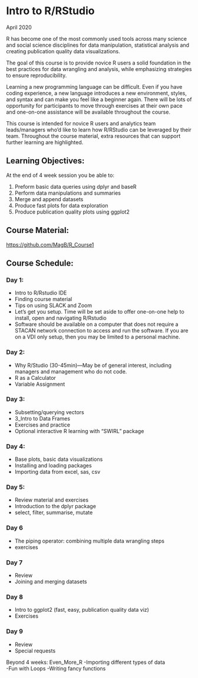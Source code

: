 # Intro to R/RStudio
April 2020

R has become one of the most commonly used tools across many science and social science disciplines for data manipulation, statistical analysis and creating publication quality data visualizations.

The goal of this course is to provide novice R users a solid foundation in the best practices for data wrangling and analysis, while emphasizing strategies to ensure reproducibility.  

Learning a new programming language can be difficult. Even if you have coding experience, a new language introduces a new environment, styles, and syntax and can make you feel like a beginner again. There will be lots of opportunity for participants to move through exercises at their own pace and one-on-one assistance will be available throughout the course. 

This course is intended for novice R users and analytics team leads/managers who’d like to learn how R/RStudio can be leveraged by their team. Throughout the course material, extra resources that can support further learning are highlighted.

## Learning Objectives:
At the end of 4 week session you be able to:
1) Preform basic data queries using dplyr and baseR
2) Perform data manipulations and summaries
3) Merge and append datasets
4) Produce fast plots for data exploration
5) Produce publication quality plots using ggplot2

## Course Material:
https://github.com/MagB/R_Course1

## Course Schedule:
### Day 1:
*	Intro to R/Rstudio IDE
*	Finding course material
*	Tips on using SLACK and Zoom	
*	Let’s get you setup. Time will be set aside to offer one-on-one help to install, open and navigating R/Rstudio 
*	Software should be available on a computer that does not require a STACAN network connection to access and run the software. If you are on a VDI only setup, then you may be limited to a personal machine. 

### Day 2:
*	Why R/Studio (30-45min)—May be of general interest, including managers and management who do not code. 
*	R as a Calculator 
*	Variable Assignment 

### Day 3:
*	Subsetting/querying vectors 
*	3_Intro to Data Frames
*	Exercises and practice
*	Optional interactive R learning with “SWIRL” package


### Day 4:
*	Base plots, basic data visualizations 
*	Installing and loading packages
* 	Importing data from excel, sas, csv

### Day 5:
*	Review material and exercises
*	Introduction to the dplyr package
* 	select, filter, summarise, mutate


### Day 6
* 	The piping operator: combining multiple data wrangling steps
*	exercises

### Day 7 
*	Review 
*	Joining and merging datasets

### Day 8 
*	Intro to ggplot2 (fast, easy, publication quality data viz)
*	Exercises

### Day 9
* 	Review
* 	Special requests
 
Beyond 4 weeks: Even_More_R 
-Importing different types of data  
-Fun with Loops 
-Writing fancy functions

